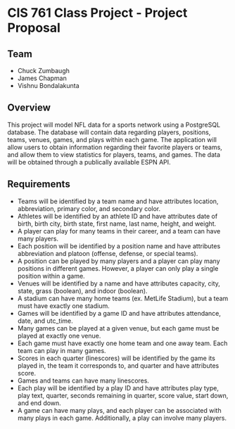 # CIS 761 Class Project - Project Proposal

## Team
* Chuck Zumbaugh
* James Chapman
* Vishnu Bondalakunta

## Overview
This project will model NFL data for a sports network using a PostgreSQL database. The database will contain data regarding players, positions, teams, venues, games, and plays within each game. The application will allow users to obtain information regarding their favorite players or teams, and allow them to view statistics for players, teams, and games. The data will be obtained through a publically available ESPN API. 

## Requirements
* Teams will be identified by a team name and have attributes location, abbreviation, primary color, and secondary color.
* Athletes will be identified by an athlete ID and have attributes date of birth, birth city, birth state, first name, last name, height, and weight.
* A player can play for many teams in their career, and a team can have many players.
* Each position will be identified by a position name and have attributes abbreviation and platoon (offense, defense, or special teams).
* A position can be played by many players and a player can play many positions in different games. However, a player can only play a single position within a game.
* Venues will be identified by a name and have attributes capacity, city, state, grass (boolean), and indoor (boolean).
* A stadium can have many home teams (ex. MetLife Stadium), but a team must have exactly one stadium.
* Games will be identified by a game ID and have attributes attendance, date, and utc_time.
* Many games can be played at a given venue, but each game must be played at exactly one venue.
* Each game must have exactly one home team and one away team. Each team can play in many games.
* Scores in each quarter (linescores) will be identified by the game its played in, the team it corresponds to, and quarter and have attributes score.
* Games and teams can have many linescores.
* Each play will be identified by a play ID and have attributes play type, play text, quarter, seconds remaining in quarter, score value, start down, and end down.
* A game can have many plays, and each player can be associated with many plays in each game. Additionally, a play can involve many players. 


